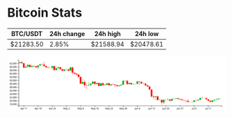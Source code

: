 # Bitcoin Stats

BTC/USDT|24h change|24h high|24h low|
|---|---|---|---|
|$21283.50|2.85%|$21588.94|$20478.61|

<img src="./chart.svg">
